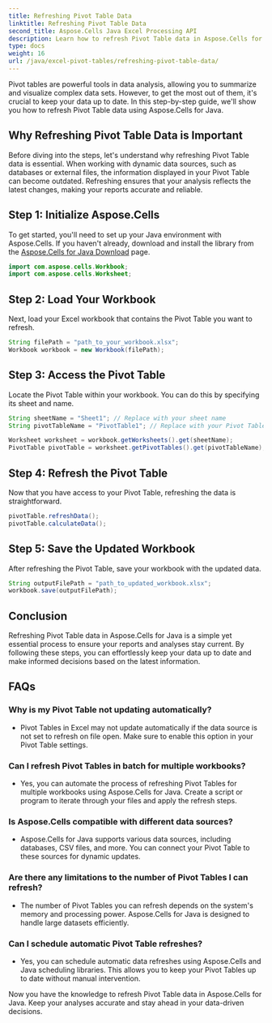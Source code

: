 ```yaml
---
title: Refreshing Pivot Table Data
linktitle: Refreshing Pivot Table Data
second_title: Aspose.Cells Java Excel Processing API
description: Learn how to refresh Pivot Table data in Aspose.Cells for Java. Keep your data up to date effortlessly.
type: docs
weight: 16
url: /java/excel-pivot-tables/refreshing-pivot-table-data/
---
```


Pivot tables are powerful tools in data analysis, allowing you to summarize and visualize complex data sets. However, to get the most out of them, it's crucial to keep your data up to date. In this step-by-step guide, we'll show you how to refresh Pivot Table data using Aspose.Cells for Java.

## Why Refreshing Pivot Table Data is Important

Before diving into the steps, let's understand why refreshing Pivot Table data is essential. When working with dynamic data sources, such as databases or external files, the information displayed in your Pivot Table can become outdated. Refreshing ensures that your analysis reflects the latest changes, making your reports accurate and reliable.

## Step 1: Initialize Aspose.Cells

To get started, you'll need to set up your Java environment with Aspose.Cells. If you haven't already, download and install the library from the [Aspose.Cells for Java Download](https://releases.aspose.com/cells/java/) page.

```java
import com.aspose.cells.Workbook;
import com.aspose.cells.Worksheet;
```

## Step 2: Load Your Workbook

Next, load your Excel workbook that contains the Pivot Table you want to refresh.

```java
String filePath = "path_to_your_workbook.xlsx";
Workbook workbook = new Workbook(filePath);
```

## Step 3: Access the Pivot Table

Locate the Pivot Table within your workbook. You can do this by specifying its sheet and name.

```java
String sheetName = "Sheet1"; // Replace with your sheet name
String pivotTableName = "PivotTable1"; // Replace with your Pivot Table name

Worksheet worksheet = workbook.getWorksheets().get(sheetName);
PivotTable pivotTable = worksheet.getPivotTables().get(pivotTableName);
```

## Step 4: Refresh the Pivot Table

Now that you have access to your Pivot Table, refreshing the data is straightforward.

```java
pivotTable.refreshData();
pivotTable.calculateData();
```

## Step 5: Save the Updated Workbook

After refreshing the Pivot Table, save your workbook with the updated data.

```java
String outputFilePath = "path_to_updated_workbook.xlsx";
workbook.save(outputFilePath);
```

## Conclusion

Refreshing Pivot Table data in Aspose.Cells for Java is a simple yet essential process to ensure your reports and analyses stay current. By following these steps, you can effortlessly keep your data up to date and make informed decisions based on the latest information.

## FAQs

### Why is my Pivot Table not updating automatically?
   - Pivot Tables in Excel may not update automatically if the data source is not set to refresh on file open. Make sure to enable this option in your Pivot Table settings.

### Can I refresh Pivot Tables in batch for multiple workbooks?
   - Yes, you can automate the process of refreshing Pivot Tables for multiple workbooks using Aspose.Cells for Java. Create a script or program to iterate through your files and apply the refresh steps.

### Is Aspose.Cells compatible with different data sources?
   - Aspose.Cells for Java supports various data sources, including databases, CSV files, and more. You can connect your Pivot Table to these sources for dynamic updates.

### Are there any limitations to the number of Pivot Tables I can refresh?
   - The number of Pivot Tables you can refresh depends on the system's memory and processing power. Aspose.Cells for Java is designed to handle large datasets efficiently.

### Can I schedule automatic Pivot Table refreshes?
   - Yes, you can schedule automatic data refreshes using Aspose.Cells and Java scheduling libraries. This allows you to keep your Pivot Tables up to date without manual intervention.

Now you have the knowledge to refresh Pivot Table data in Aspose.Cells for Java. Keep your analyses accurate and stay ahead in your data-driven decisions.